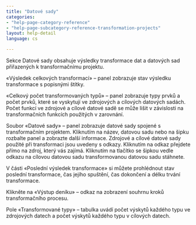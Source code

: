 ```yaml
---
title: "Datové sady"
categories:
- "help-page-category-reference"
- "help-page-subcategory-reference-transformation-projects"
layout: help-detail
language: cs

---
```


Sekce Datové sady obsahuje výsledky transformace dat a datových sad přiřazených k transformačnímu projektu.

&laquo;Výsledek celkových transformací&raquo; – panel zobrazuje stav výsledku transformace s popisnými štítky.

&laquo;Celkový počet transformovaných typů&raquo; – panel zobrazuje typy prvků a počet prvků, které se vyskytují ve zdrojových a cílových datových sadách. Počet funkcí ve zdrojové a cílové datové sadě se může lišit v závislosti na transformačních funkcích použitých v zarovnání.  

Soubor &laquo;Datové sady&raquo; – panel zobrazuje datové sady spojené s transformačním projektem. Kliknutím na název, datovou sadu nebo na šipku rozbalte panel a zobrazte další informace. Zdrojové a cílové datové sady použité při transformaci jsou uvedeny s odkazy. Kliknutím na odkaz přejdete přímo na zdroj, který vás zajímá. Kliknutím na tlačítko se šipkou vedle odkazu na cílovou datovou sadu transformovanou datovou sadu stáhnete.

V části &laquo;Poslední výsledek transformace&raquo; si můžete prohlédnout stav poslední transformace, čas jejího spuštění, čas dokončení a délku trvání transformace.

Klikněte na &laquo;Výstup deníku&raquo; – odkaz na zobrazení souhrnu kroků transformačního procesu.

Pole &laquo;Transformované typy&raquo; – tabulka uvádí počet výskytů každého typu ve zdrojových datech a počet výskytů každého typu v cílových datech.
